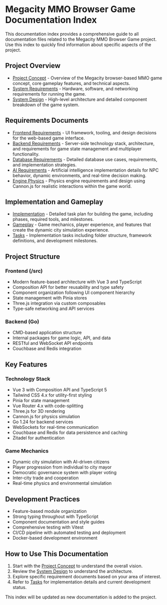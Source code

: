 # Megacity MMO Browser Game Documentation Index

This documentation index provides a comprehensive guide to all documentation files related to the Megacity MMO Browser Game project. Use this index to quickly find information about specific aspects of the project.

## Project Overview

- [Project Concept](project.md) - Overview of the Megacity browser-based MMO game concept, core gameplay features, and technical aspects.
- [System Requirements](system-requirements.md) - Hardware, software, and networking requirements for running the game.
- [System Design](system-design.md) - High-level architecture and detailed component breakdown of the game system.

## Requirements Documents

- [Frontend Requirements](frontend-requirements.md) - UI framework, tooling, and design decisions for the web-based game interface.
- [Backend Requirements](backend-requirements.md) - Server-side technology stack, architecture, and requirements for game state management and multiplayer functionality.
- [Database Requirements](database.md) - Detailed database use cases, requirements, and implementation strategies.
- [AI Requirements](ai-requirements.md) - Artificial intelligence implementation details for NPC behavior, dynamic environments, and real-time decision making.
- [Engine Physics](engine-physics.md) - Physics engine requirements and design using Cannon.js for realistic interactions within the game world.

## Implementation and Gameplay

- [Implementation](implementation.md) - Detailed task plan for building the game, including phases, required tools, and milestones.
- [Gameplay](gameplay.md) - Game mechanics, player experience, and features that create the dynamic city simulation experience.
- [Tasks](tasks.md) - Implementation tasks including folder structure, framework definitions, and development milestones.

## Project Structure

### Frontend (/src)
- Modern feature-based architecture with Vue 3 and TypeScript
- Composition API for better reusability and type safety
- Component organization following UI component hierarchy
- State management with Pinia stores
- Three.js integration via custom composables
- Type-safe networking and API services

### Backend (Go)
- CMD-based application structure
- Internal packages for game logic, API, and data
- RESTful and WebSocket API endpoints
- Couchbase and Redis integration

## Key Features

### Technology Stack
- Vue 3 with Composition API and TypeScript 5
- Tailwind CSS 4.x for utility-first styling
- Pinia for state management
- Vue Router 4.x with code-splitting
- Three.js for 3D rendering
- Cannon.js for physics simulation
- Go 1.24 for backend services
- WebSockets for real-time communication
- Couchbase and Redis for data persistence and caching
- Zitadel for authentication

### Game Mechanics
- Dynamic city simulation with AI-driven citizens
- Player progression from individual to city mayor
- Democratic governance system with player voting
- Inter-city trade and cooperation
- Real-time physics and environmental simulation

## Development Practices
- Feature-based module organization
- Strong typing throughout with TypeScript
- Component documentation and style guides
- Comprehensive testing with Vitest
- CI/CD pipeline with automated testing and deployment
- Docker-based development environment

## How to Use This Documentation

1. Start with the [Project Concept](project.md) to understand the overall vision.
2. Review the [System Design](system-design.md) to understand the architecture.
3. Explore specific requirement documents based on your area of interest.
4. Refer to [Tasks](tasks.md) for implementation details and current development status.

This index will be updated as new documentation is added to the project. 